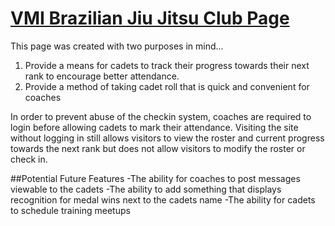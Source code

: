 [VMI Brazilian Jiu Jitsu Club Page](https://vmi-roster.herokuapp.com)
=================================

This page was created with two purposes in mind...
1. Provide a means for cadets to track their progress towards their next rank to encourage better attendance.
2. Provide a method of taking cadet roll that is quick and convenient for coaches

In order to prevent abuse of the checkin system, coaches are required to login before allowing cadets to mark their attendance. Visiting the site without logging in still allows visitors to view the roster and current progress towards the next rank but does not allow visitors to modify the roster or check in.

##Potential Future Features
-The ability for coaches to post messages viewable to the cadets
-The ability to add something that displays recognition for medal wins next to the cadets name
-The ability for cadets to schedule training meetups